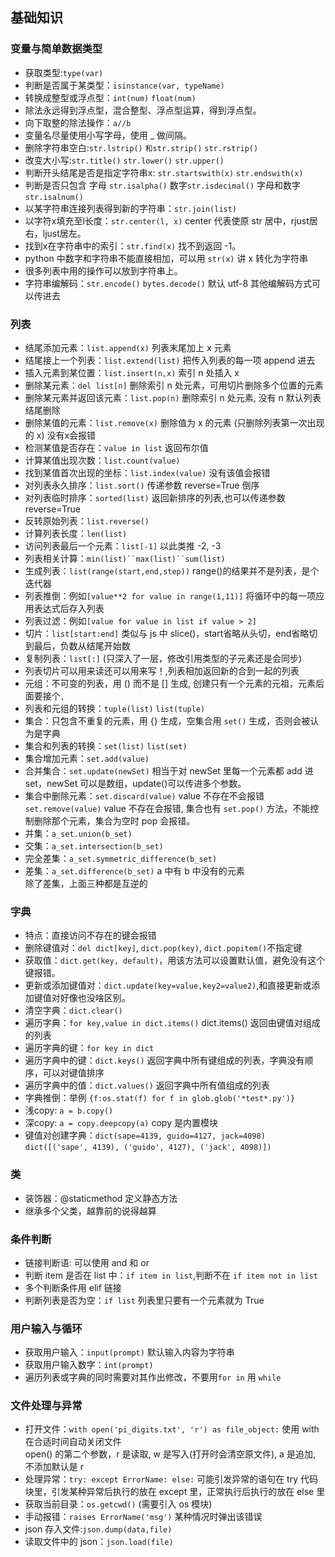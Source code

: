 ## 基础知识
### 变量与简单数据类型
- 获取类型:`type(var)`
- 判断是否属于某类型：`isinstance(var, typeName)`
- 转换成整型或浮点型：`int(num)` `float(num)`
- 除法永远得到浮点型，混合整型、浮点型运算，得到浮点型。
- 向下取整的除法操作：`a//b`
- 变量名尽量使用小写字母，使用 _ 做间隔。
- 删除字符串空白:`str.lstrip()` `和str.strip()` `str.rstrip()`
- 改变大小写:`str.title()` `str.lower()` `str.upper()`
- 判断开头结尾是否是指定字符串x: `str.startswith(x)` `str.endswith(x)`
- 判断是否只包含 字母 `str.isalpha()` 数字`str.isdecimal()` 字母和数字`str.isalnum()`
- 以某字符串连接列表得到新的字符串：`str.join(list)`
- 以字符x填充至l长度：`str.center(l, x)` center 代表使原 str 居中，rjust居右，ljust居左。
- 找到x在字符串中的索引：`str.find(x)` 找不到返回 -1。
- python 中数字和字符串不能直接相加，可以用 `str(x)` 讲 x 转化为字符串
- 很多列表中用的操作可以放到字符串上。
- 字符串编解码：`str.encode()` `bytes.decode()` 默认 utf-8 其他编解码方式可以传进去
### 列表
- 结尾添加元素：`list.append(x)` 列表末尾加上 x 元素
- 结尾接上一个列表：`list.extend(list)` 把传入列表的每一项 append 进去
- 插入元素到某位置：`list.insert(n,x)` 索引 n 处插入 x
- 删除某元素：`del list[n]` 删除索引 n 处元素，可用切片删除多个位置的元素
- 删除某元素并返回该元素：`list.pop(n)` 删除索引 n 处元素, 没有 n 默认列表结尾删除
- 删除某值的元素：`list.remove(x)` 删除值为 x 的元素 (只删除列表第一次出现的 x) 没有x会报错
- 检测某值是否存在：`value in list` 返回布尔值
- 计算某值出现次数：`list.count(value)`
- 找到某值首次出现的坐标：`list.index(value)` 没有该值会报错
- 对列表永久排序：`list.sort()` 传递参数 reverse=True 倒序
- 对列表临时排序：`sorted(list)` 返回新排序的列表,也可以传递参数 reverse=True
- 反转原始列表：`list.reverse()`
- 计算列表长度：`len(list)`
- 访问列表最后一个元素：`list[-1]` 以此类推 -2, -3
- 列表相关计算：`min(list)``max(list)``sum(list)`
- 生成列表：`list(range(start,end,step))` range()的结果并不是列表，是个迭代器
- 列表推倒：例如`[value**2 for value in range(1,11)]` 将循环中的每一项应用表达式后存入列表
- 列表过滤：例如`[value for value in list if value > 2]`
- 切片：`list[start:end]` 类似与 js 中 slice()，start省略从头切，end省略切到最后，负数从结尾开始数
- 复制列表：`list[:]` (只深入了一层，修改引用类型的子元素还是会同步)
- 列表切片可以用来读还可以用来写！,列表相加返回新的合到一起的列表
- 元组：不可变的列表，用 () 而不是 [] 生成, 创建只有一个元素的元祖，元素后面要接个`,`
- 列表和元组的转换：`tuple(list)` `list(tuple)`
- 集合：只包含不重复的元素，用 {} 生成，空集合用 `set()` 生成，否则会被认为是字典
- 集合和列表的转换：`set(list)` `list(set)`
- 集合增加元素：`set.add(value)`
- 合并集合：`set.update(newSet)` 相当于对 newSet 里每一个元素都 add 进 set，newSet 可以是数组，update()可以传进多个参数。
- 集合中删除元素：`set.discard(value)` value 不存在不会报错 `set.remove(value)` value 不存在会报错, 集合也有 `set.pop()` 方法，不能控制删除那个元素，集合为空时 pop 会报错。
- 并集：`a_set.union(b_set)` 
- 交集：`a_set.intersection(b_set)`
- 完全差集：`a_set.symmetric_difference(b_set)`
- 差集：`a_set.difference(b_set)` a 中有 b 中没有的元素  
除了差集，上面三种都是互逆的

### 字典
- 特点：直接访问不存在的键会报错
- 删除键值对：`del dict[key]`, `dict.pop(key)`, `dict.popitem()`不指定键
- 获取值：`dict.get(key, default)`，用该方法可以设置默认值，避免没有这个键报错。
- 更新或添加键值对：`dict.update(key=value,key2=value2)`,和直接更新或添加键值对好像也没啥区别。
- 清空字典：`dict.clear()`
- 遍历字典：`for key,value in dict.items()` dict.items() 返回由键值对组成的列表
- 遍历字典的键：`for key in dict`
- 遍历字典中的键：`dict.keys()` 返回字典中所有键组成的列表，字典没有顺序，可以对键值排序
- 遍历字典中的值：`dict.values()` 返回字典中所有值组成的列表
- 字典推倒：举例 `{f:os.stat(f) for f in glob.glob('*test*.py')}`
- 浅copy: `a = b.copy()`
- 深copy: `a = copy.deepcopy(a)` copy 是内置模块
- 键值对创建字典：`dict(sape=4139, guido=4127, jack=4098)`  
`dict([('sape', 4139), ('guido', 4127), ('jack', 4098)])`  


### 类
- 装饰器：@staticmethod 定义静态方法
- 继承多个父类，越靠前的说得越算

### 条件判断
- 链接判断语: 可以使用 and 和 or
- 判断 item 是否在 list 中：`if item in list`,判断不在 `if item not in list`
- 多个判断条件用 elif 链接
- 判断列表是否为空：`if list` 列表里只要有一个元素就为 True
### 用户输入与循环
- 获取用户输入：`input(prompt)` 默认输入内容为字符串
- 获取用户输入数字：`int(prompt)`
- 遍历列表或字典的同时需要对其作出修改，不要用`for in` 用 `while`
### 文件处理与异常
- 打开文件：`with open('pi_digits.txt', 'r') as file_object:` 使用 with 在合适时间自动关闭文件  
open() 的第二个参数，r 是读取, w 是写入(打开时会清空原文件), a 是追加, 不添加默认是 r
- 处理异常：`try: except ErrorName: else:` 可能引发异常的语句在 try 代码块里，引发某种异常后执行的放在 except 里，正常执行后执行的放在 else 里
- 获取当前目录：`os.getcwd()` (需要引入 os 模块)
- 手动报错：`raises ErrorName('msg')` 某种情况时弹出该错误
- json 存入文件:`json.dump(data,file)`
- 读取文件中的 json：`json.load(file)`

